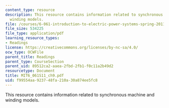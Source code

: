 ```yaml
---
content_type: resource
description: This resource contains information related to synchronous machine and
  winding models.
file: /courses/6-061-introduction-to-electric-power-systems-spring-2011/f99554aa923748fa210a30a874ee5fc8_MIT6_061S11_ch9.pdf
file_size: 534225
file_type: application/pdf
learning_resource_types:
- Readings
license: https://creativecommons.org/licenses/by-nc-sa/4.0/
ocw_type: OCWFile
parent_title: Readings
parent_type: CourseSection
parent_uid: 89512ca2-aaea-2fbd-2fb1-f0c11a2b49d2
resourcetype: Document
title: MIT6_061S11_ch9.pdf
uid: f99554aa-9237-48fa-210a-30a874ee5fc8
---
```

This resource contains information related to synchronous machine and winding models.